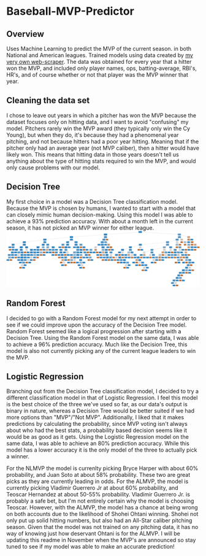 # Baseball-MVP-Predictor

## Overview
Uses Machine Learning to predict the MVP of the current season. in both National and American leagues. Trained models using data created by [my very own web-scraper](https://github.com/jblackledge/MLBStatScraper). The data was obtained for every year that a hitter won the MVP, and included only player names, ops, batting-average, RBI's, HR's, and of course whether or not that player was the MVP winner that year.

## Cleaning the data set
I chose to leave out years in which a pitcher has won the MVP because the dataset focuses only on hitting data, and I want to avoid "confusing" my model. Pitchers rarely win the MVP award (they typically only win the Cy Young), but when they do, it's because they had a phenomenal year pitching, and not because hitters had a poor year hitting. Meaning that if the pitcher only had an average year (not MVP caliber), then a hitter would have likely won. This means that hitting data in those years doesn't tell us anything about the type of hitting stats required to win the MVP, and would only cause problems with our model. 

## Decision Tree
My first choice in a model was a Decision Tree classification model. Because the MVP is chosen by humans, I wanted to start with a model that can closely mimic human decision-making. Using this model I was able to achieve a 93% prediction accuracy. With about a month left in the current season, it has not picked an MVP winner for either league.
![Decision Tree Image](/DecisionTree/mvp-predictor-decisiontree.png)

## Random Forest
I decided to go with a Random Forest model for my next attempt in order to see if we could improve upon the accuracy of the Decision Tree model. Random Forest seemed like a logical progression after starting with a Decision Tree. Using the Random Forest model on the same data, I was able to achieve a 96% prediction accuracy. Much like the Decision Tree, this model is also not currently picking any of the current league leaders to win the MVP.

## Logistic Regression
Branching out from the Decision Tree classification model, I decided to try a different classification model in that of Logistic Regression. I feel this model is the best choice of the three we've used so far, as our data's output is binary in nature, whereas a Decision Tree would be better suited if we had more options than "MVP"/"Not MVP". Additionally, I liked that it makes predictions by calculating the probability, since MVP voting isn't always about who had the best stats, a probability based decision seems like it would be as good as it gets. Using the Logistic Regression model on the same data, I was able to achieve an 80% prediction accuracy. While this model has a lower accuracy it is the only model of the three to actually pick a winner.

For the NLMVP the model is currenlty picking Bryce Harper with about 60% probability, and Juan Soto at about 58% probability. These two are great picks as they are currently leading in odds. For the ALMVP, the model is currently picking Vladimir Guerrero Jr at about 60% probability, and Teoscar Hernandez at about 50-55% probability. Vladimir Guerrero Jr. is probably a safe bet, but I'm not entirely certain why the model is choosing Teoscar. However, with the ALMVP, the model has a chance at being wrong on both accounts due to the likelihood of Shohei Ohtani winning. Shohei not only put up solid hitting numbers, but also had an All-Star caliber pitching season. Given that the model was not trained on any pitching data, it has no way of knowing just how deservant Ohtani is for the ALMVP. I will be updating this readme in November when the MVP's are announced so stay tuned to see if my model was able to make an accurate prediction! 
